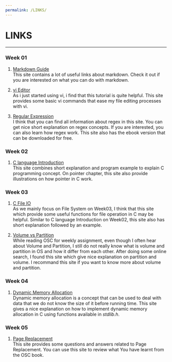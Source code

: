 ```yaml
---
permalink: /LINKS/
---
```


# LINKS
---

###  Week 01
1. [Markdown Guide](https://github.com/mundimark/awesome-markdown) <br>
This site contains a lot of useful links about markdown. Check it out if you are interested on what you can do with markdown.

2. [vi Editor](https://www.tutorialspoint.com/unix/unix-vi-editor.htm) <br>
As i just started using vi, i find that this tutorial is quite helpful. This site provides some basic vi commands that ease my file editing processes with vi. 

3. [Regular Expression](https://riptutorial.com/regex) <br>
I think that you can find all information about regex in this site. You can get nice short explanation on regex concepts. If you are interested, you can also learn how regex work. This site also has the ebook version that can be downloaded for free.

### Week 02
1. [C language Introduction](https://www.programiz.com/c-programming/c-variables-constants) <br>
This site combines short explanation and program example to explain C programming concept. On pointer chapter, this site also provide illustrations on how pointer in C work.

### Week 03
1. [C File IO](https://www.guru99.com/c-file-input-output.html) <br>
As we mainly focus on File System on Week03, I think that this site which provide some useful functions for file operation in C may be helpful. Similar to C language Introduction on Week02, this site also has short explanation followed by an example.

2. [Volume vs Partition](https://www.alphr.com/volume-vs-partition/) <br>
While reading OSC for weekly assignment, even though I often hear about Volume and Partition, I still do not really know what is volume and partition in OS and how it differ from each other. After doing some online search, I found this site which give nice explanation on partition and volume. I recommand this site if you want to know more about volume and partition.

### Week 04
1. [Dynamic Memory Allocation](https://www.javatpoint.com/dynamic-memory-allocation-in-c) <br>
Dynamic memory allocation is a concept that can be used to deal with data that we do not know the size of it before running time. This site gives a nice explanation on how to implement dynamic memory allocation in C using functions available in *stdlib.h*.

### Week 05
1. [Page Replacement](https://mycareerwise.com/content/introduction-of-page-replacement/content/exam/gate/computer-science) <br>
This site provides some questions and answers related to Page Replacement. You can use this site to review what You have learnt from the OSC book.
